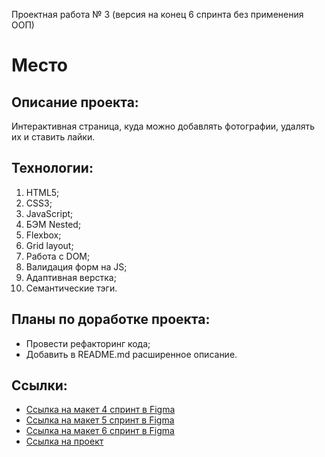 Проектная работа № 3 (версия на конец 6 спринта без применения ООП)
# Место

## Описание проекта:
Интерактивная страница, куда можно добавлять фотографии, удалять их и ставить лайки.
## Технологии:
1. HTML5;
2. CSS3;
3. JavaScript;
4. БЭМ Nested;
5. Flexbox;
6. Grid layout;
7. Работа с DOM;
8. Валидация форм на JS;
9. Адаптивная верстка;
10. Семантические тэги.
## Планы по доработке проекта:
- Провести рефакторинг кода;
- Добавить в README.md расширенное описание.
## Ссылки:
* [Ссылка на макет 4 спринт в Figma](https://www.figma.com/file/AJlNiRkANk4KLBYfCQ3H5x/JavaScript.-Sprint-4?t=TRIKOiG8frPu6IPE-1)
* [Ссылка на макет 5 спринт в Figma](https://www.figma.com/file/EZJqgRoqXP6lV4O5xzHj3U/JavaScript.-Sprint-5?node-id=50160%3A460&t=8nU1GbhytpSWFVY4-1)
* [Ссылка на макет 6 спринт в Figma](https://www.figma.com/file/3rmeBseVO5pCEbT6jxCKS7/JavaScript.-Sprint-6?node-id=0%3A1&t=H7dbvq2ttG9QAsOj-1)
* [Ссылка на проект](https://skillstack.github.io/mesto_type_vanilla-js/)
